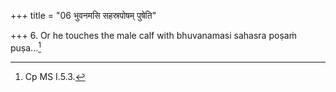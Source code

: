 +++
title = "06 भुवनमसि सहस्रपोषम् पुषेति"

+++
6. Or he touches the male calf with bhuvanamasi sahasra poṣaṁ puṣa...[^1]  


[^1]: Cp MS I.5.3.  
